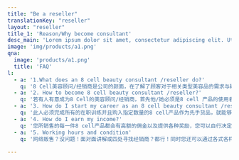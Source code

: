 ```yaml
---
title: "Be a reseller"
translationKey: "reseller"
layout: "reseller"
title_1: 'Reason/Why become consultant'
desc_main: 'Lorem ipsum dolor sit amet, consectetur adipiscing elit. Ut id rhoncus est. Nullam sit amet justo nisi. Aliquam elementum iaculis nulla bibendum congue. Integer convallis ut nisi at tincidunt. Sed eu diam ex. Ut efficitur velit ut ultrices semper. Morbi suscipit ut purus a placerat. Cras massa lorem, pretium et nibh in, faucibus fermentum dolor. Nulla lacinia malesuada molestie. Proin et risus turpis. Aenean lacinia, orci at egestas fringilla, sem libero facilisis lectus, ut porta justo ligula a quam. Mauris vulputate purus mauris, eget semper ante rutrum id. Duis vestibulum, turpis at ultricies aliquam, enim dolor lobortis leo, at laoreet elit odio at nunc. Aliquam sit amet erat mi.'
image: 'img/products/a1.png'
qna:
  image: 'products/a1.png'
  title: 'FAQ'
l: 
  - a: '1.What does an 8 cell beauty consultant /reseller do?'
    q: '8 Cell美容顾问/经销商是公司的颜面，在了解了顾客对于相关类型美容品的需求与疑问之后，向他们推荐最好以及最适合的产品.'
  - a: '2. How to become 8 cell beauty consultant /reseller?'
    q: '若有人有意成为8 Cell的美容顾问/经销商，首先他/她必须是8 cell 产品的使用者，在签署并提呈单独的协议后，接受由8 cell 经理或者其他有经验的8 Cell美容顾问的在职训练，'
  - a: '3. How do I start my career as an 8 cell beauty consultant /reseller?'
    q: '此人必须完成所有的在职训练并且购入指定数量的8 cell产品作为先手货品，就能够马上开始展8 cell的事业'
  - a: '4. How do I earn my income?'
    q: '您所销售的每一件8 cell产品都会有高额的佣金以及提供各种奖励，您可以自行决定认为最重要的方向，并且放手去做。'
  - a: '5. Working hours and condition'
    q: '网络贩售？没问题！面对面讲解或四处寻找经销商？都行！同时您还可以通过各式各样的工具来让您的生意更加的井井有条，并且更有效率。'
    
---
```









